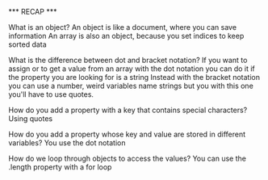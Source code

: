 ***  RECAP ***

What is an object?
An object is like a document, where you can save information
An array is also an object, because you set indices to keep sorted data

What is the difference between dot and bracket notation?
If you want to assign or to get a value from an array with the dot notation
you can do it if the property you are looking for is a string
Instead with the bracket notation you can use a number, weird variables name
strings but you with this one you'll have to use quotes.

How do you add a property with a key that contains special characters?
Using quotes

How do you add a property whose key and value are stored in different variables?
You use the dot notation

How do we loop through objects to access the values?
You can use the .length property with a for loop